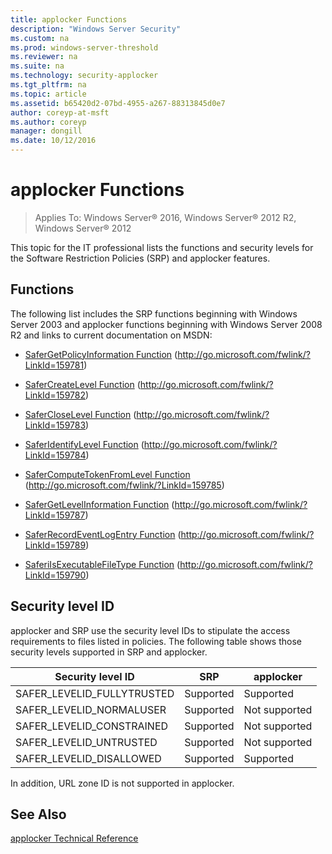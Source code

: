 ```yaml
---
title: applocker Functions
description: "Windows Server Security"
ms.custom: na
ms.prod: windows-server-threshold
ms.reviewer: na
ms.suite: na
ms.technology: security-applocker
ms.tgt_pltfrm: na
ms.topic: article
ms.assetid: b65420d2-07bd-4955-a267-88313845d0e7
author: coreyp-at-msft
ms.author: coreyp
manager: dongill
ms.date: 10/12/2016
---
```

# applocker Functions

>Applies To: Windows Server&reg; 2016, Windows Server&reg; 2012 R2, Windows Server&reg; 2012

This topic for the IT professional lists the functions and security levels for the Software Restriction Policies (SRP) and applocker features.

## Functions
The following list includes the SRP functions beginning with Windows Server 2003 and applocker functions beginning with  Windows Server 2008 R2  and links to current documentation on MSDN:

-   [SaferGetPolicyInformation Function](http://go.microsoft.com/fwlink/?LinkId=159781) (http://go.microsoft.com/fwlink/?LinkId=159781)

-   [SaferCreateLevel Function](http://go.microsoft.com/fwlink/?LinkId=159782) (http://go.microsoft.com/fwlink/?LinkId=159782)

-   [SaferCloseLevel Function](http://go.microsoft.com/fwlink/?LinkId=159783) (http://go.microsoft.com/fwlink/?LinkId=159783)

-   [SaferIdentifyLevel Function](http://go.microsoft.com/fwlink/?LinkId=159784) (http://go.microsoft.com/fwlink/?LinkId=159784)

-   [SaferComputeTokenFromLevel Function](http://go.microsoft.com/fwlink/?LinkId=159785) (http://go.microsoft.com/fwlink/?LinkId=159785)

-   [SaferGetLevelInformation Function](http://go.microsoft.com/fwlink/?LinkId=159787) (http://go.microsoft.com/fwlink/?LinkId=159787)

-   [SaferRecordEventLogEntry Function](http://go.microsoft.com/fwlink/?LinkId=159789) (http://go.microsoft.com/fwlink/?LinkId=159789)

-   [SaferiIsExecutableFileType Function](http://go.microsoft.com/fwlink/?LinkId=159790) (http://go.microsoft.com/fwlink/?LinkId=159790)

## Security level ID
applocker and SRP use the security level IDs to stipulate the access requirements to files listed in policies. The following table shows those security levels supported in SRP and applocker.

|Security level ID|SRP|applocker|
|-----------|----|-------|
|SAFER_LEVELID_FULLYTRUSTED|Supported|Supported|
|SAFER_LEVELID_NORMALUSER|Supported|Not supported|
|SAFER_LEVELID_CONSTRAINED|Supported|Not supported|
|SAFER_LEVELID_UNTRUSTED|Supported|Not supported|
|SAFER_LEVELID_DISALLOWED|Supported|Supported|

In addition, URL zone ID is not supported in applocker.

## See Also
[applocker Technical Reference](applocker-technical-reference.md)


